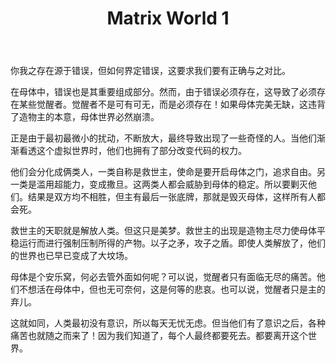 ﻿---
title: "Matrix World 1"
categories: 
  - 哲学
  - 社会
tags: 
  - 黑客帝国
  - 虚拟世界
  - 错误
  - 安乐窝
header:
  overlay_image: /assets/images/m4.jpg
tagline: 正确源于错误    
---
你我之存在源于错误，但如何界定错误，这要求我们要有正确与之对比。

在母体中，错误也是其重要组成部分。然而，由于错误必须存在，这导致了必须存在某些觉醒者。觉醒者不是可有可无，而是必须存在！如果母体完美无缺，这违背了造物主的本意，母体世界必然崩溃。

正是由于最初最微小的扰动，不断放大，最终导致出现了一些奇怪的人。当他们渐渐看透这个虚拟世界时，他们也拥有了部分改变代码的权力。

他们会分化成俩类人，一类自称是救世主，使命是要开启母体之门，追求自由。另一类是滥用超能力，变成撒旦。这两类人都会威胁到母体的稳定。所以要剿灭他们。结果是双方均不相胜，但主有最后一张底牌，那就是毁灭母体，这样所有人都会死。

救世主的天职就是解放人类。但这只是美梦。救世主的出现是造物主尽力使母体平稳运行而进行强制压制所得的产物。以子之矛，攻子之盾。即使人类解放了，他们的世界也已早已变成了大坟场。

母体是个安乐窝，何必去管外面如何呢？可以说，觉醒者只有面临无尽的痛苦。他们不想活在母体中，但也无可奈何，这是何等的悲哀。也可以说，觉醒者只是主的弃儿。

这就如同，人类最初没有意识，所以每天无忧无虑。但当他们有了意识之后，各种痛苦也就随之而来了！因为我们知道了，每个人最终都要死去。都要离开这个世界。
